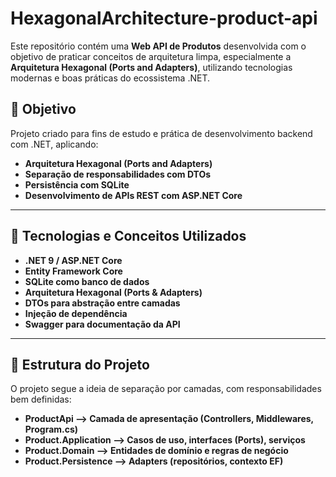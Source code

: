 # HexagonalArchitecture-product-api

Este repositório contém uma **Web API de Produtos** desenvolvida com o objetivo de praticar conceitos de arquitetura limpa, especialmente a **Arquitetura Hexagonal (Ports and Adapters)**, utilizando tecnologias modernas e boas práticas do ecossistema .NET.

## 📌 Objetivo

Projeto criado para fins de estudo e prática de desenvolvimento backend com .NET, aplicando:

- **Arquitetura Hexagonal (Ports and Adapters)**
- **Separação de responsabilidades com DTOs**
- **Persistência com SQLite**
- **Desenvolvimento de APIs REST com ASP.NET Core**

---

## 🚀 Tecnologias e Conceitos Utilizados

- **.NET 9 / ASP.NET Core**
- **Entity Framework Core**
- **SQLite como banco de dados**
- **Arquitetura Hexagonal (Ports & Adapters)**
- **DTOs para abstração entre camadas**
- **Injeção de dependência**
- **Swagger para documentação da API**

---

## 🧱 Estrutura do Projeto

O projeto segue a ideia de separação por camadas, com responsabilidades bem definidas:

- **ProductApi --> Camada de apresentação (Controllers, Middlewares, Program.cs)**
- **Product.Application --> Casos de uso, interfaces (Ports), serviços**
- **Product.Domain --> Entidades de domínio e regras de negócio**
- **Product.Persistence --> Adapters (repositórios, contexto EF)**

